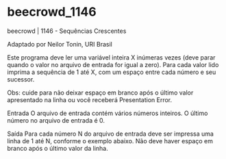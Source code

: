 # beecrowd_1146

beecrowd | 1146 - Sequências Crescentes

Adaptado por Neilor Tonin, URI  Brasil

Este programa deve ler uma variável inteira X inúmeras vezes (deve parar quando o valor no arquivo de entrada for igual a zero). Para cada valor lido imprima a sequência de 1 até X, com um espaço entre cada número e seu sucessor.

Obs: cuide para não deixar espaço em branco após o último valor apresentado na linha ou você receberá Presentation Error.

Entrada
O arquivo de entrada contém vários números inteiros. O último número no arquivo de entrada é 0.

Saída
Para cada número N do arquivo de entrada deve ser impressa uma linha de 1 até N, conforme o exemplo abaixo. Não deve haver espaço em branco após o último valor da linha.